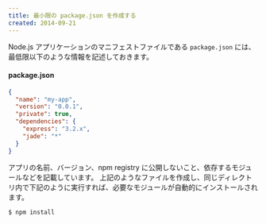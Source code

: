 ```yaml
---
title: 最小限の package.json を作成する
created: 2014-09-21
---
```


Node.js アプリケーションのマニフェストファイルである `package.json` には、最低限以下のような情報を記述しておきます。

#### package.json

```json
{
  "name": "my-app",
  "version": "0.0.1",
  "private": true,
  "dependencies": {
    "express": "3.2.x",
    "jade": "*"
  }
}
```

アプリの名前、バージョン、npm registry に公開しないこと、依存するモジュールなどを記載しています。
上記のようなファイルを作成し、同じディレクトリ内で下記のように実行すれば、必要なモジュールが自動的にインストールされます。

```
$ npm install
```

